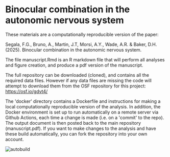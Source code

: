 # Binocular combination in the autonomic nervous system

These materials are a computationally reproducible version of the paper:

Segala, F.G., Bruno, A., Martin, J.T, Morsi, A.Y., Wade, A.R. & Baker, D.H. (2025). Binocular combination in the autonomic nervous system.

The file manuscript.Rmd is an R markdown file that will perform all analyses and figure creation, and produce a pdf version of the manuscript.

The full repository can be downloaded (cloned), and contains all the required data files. 
However if any data files are missing the code will attempt to download them from the OSF repository for this project: https://osf.io/gdvt4/

The 'docker' directory contains a Dockerfile and instructions for making a local computationally reproducible version of the analysis. In addition, the Docker environment is set up to run automatically on a remote server via Github Actions, each time a change is made (i.e. on a 'commit' to the repo). The output document is then posted back to the main repository (manuscript.pdf). If you want to make changes to the analysis and have these build automatically, you can fork the repository into your own account.

![autobuild](https://github.com/segalafg/PupillometryPhotoreceptors/workflows/autobuild/badge.svg)

